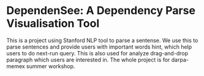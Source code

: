 DependenSee: A Dependency Parse Visualisation Tool
================================
This is a project using Stanford NLP tool to parse a sentense. We use this to parse sentences and provide users with important words hint, which help users to do next-run query. This is also used for analyze drag-and-drop paragraph which users are interested in. The whole project is for darpa-memex summer workshop.  
